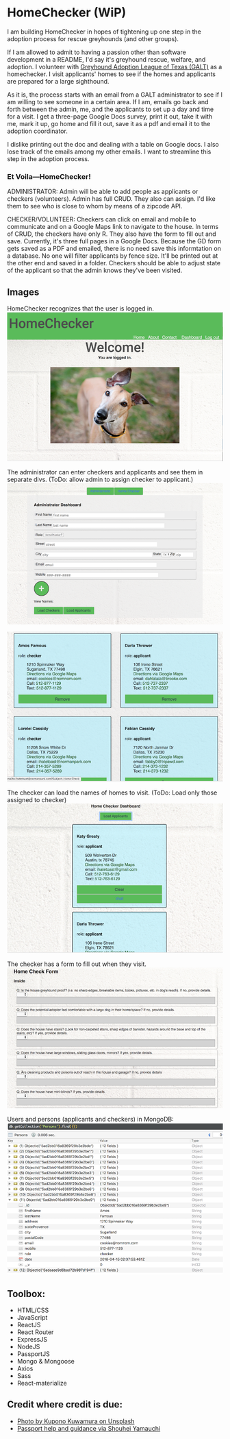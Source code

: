 # HomeChecker (WiP)

I am building HomeChecker in hopes of tightening up one step in the adoption process for rescue greyhounds (and other groups).

If I am allowed to admit to having a passion other than software development in a README, I'd say it's greyhound rescue, welfare, and adoption. I volunteer with [Greyhound Adoption League of Texas (GALT)](http://galtx.org/) as a homechecker. I visit applicants' homes to see if the homes and applicants are prepared for a large sighthound.

As it is, the process starts with an email from a GALT administrator to see if I am willing to see someone in a certain area. If I am, emails go back and forth between the admin, me, and the applicants to set up a day and time for a visit. I get a three-page Google Docs survey, print it out, take it with me, mark it up, go home and fill it out, save it as a pdf and email it to the adoption coordinator.

I dislike printing out the doc and dealing with a table on Google docs. I also lose track of the emails among my other emails. I want to streamline this step in the adoption process.

### Et Voila—HomeChecker!

ADMINISTRATOR: Admin will be able to add people as applicants or checkers (volunteers). Admin has full CRUD. They also can assign. I'd like them to see who is close to whom by means of a zipcode API.

CHECKER/VOLUNTEER: Checkers can click on email and mobile to communicate and on a Google Maps link to navigate to the house. In terms of CRUD, the checkers have only R. They also have the form to fill out and save. Currently, it's three full pages in a Google Docs. Because the GD form gets saved as a PDF and emailed, there is no need save this informtation on a database. No one will filter applicants by fence size. It'll be printed out at the other end and saved in a folder. Checkers should be able to adjust state of the applicant so that the admin knows they've been visited.

## Images

HomeChecker recognizes that the user is logged in.
![Authenticated](./readmeImgs/authLoggedin.png "You're logged in!")

The administrator can enter checkers and applicants and see them in separate divs. (ToDo: allow admin to assign checker to applicant.)
![Admin's form](./readmeImgs/adminAddForm.png 'Enter all the names!')

![Admin's checkers and applicants](./readmeImgs/applicantsCheckers.png 'See all the names!')

The checker can load the names of homes to visit. (ToDo: Load only those assigned to checker)
![Checker's Dashboard](./readmeImgs/homestovisit.png 'Visit all the people!')

The checker has a form to fill out when they visit.
![Checker's form](./readmeImgs/visitationForm.png 'Check all the boxes!')

Users and persons (applicants and checkers) in MongoDB:
![MongoDB](./readmeImgs/database.png 'The bidniss badness.')

## Toolbox:

* HTML/CSS
* JavaScript
* ReactJS
* React Router
* ExpressJS
* NodeJS
* PassportJS
* Mongo & Mongoose
* Axios
* Sass
* React-materialize

## Credit where credit is due:

* [Photo by Kupono Kuwamura on Unsplash](https://unsplash.com/photos/LzgK6IMoSZM)
* [Passport help and guidance via Shouhei Yamauchi](https://github.com/shouheiyamauchi)
